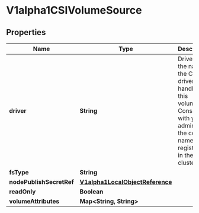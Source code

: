 

# V1alpha1CSIVolumeSource

## Properties

Name | Type | Description | Notes
------------ | ------------- | ------------- | -------------
**driver** | **String** | Driver is the name of the CSI driver that handles this volume. Consult with your admin for the correct name as registered in the cluster. |  [optional]
**fsType** | **String** |  |  [optional]
**nodePublishSecretRef** | [**V1alpha1LocalObjectReference**](V1alpha1LocalObjectReference.md) |  |  [optional]
**readOnly** | **Boolean** |  |  [optional]
**volumeAttributes** | **Map&lt;String, String&gt;** |  |  [optional]



